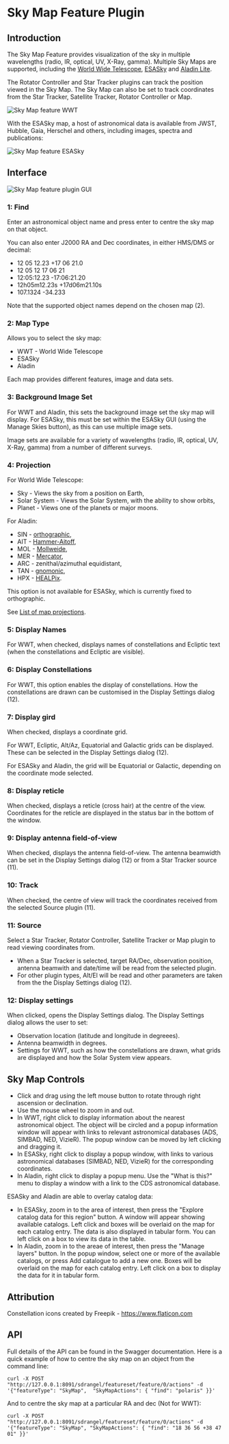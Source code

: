 ﻿<h1>Sky Map Feature Plugin</h1>

<h2>Introduction</h2>

The Sky Map Feature provides visualization of the sky in multiple wavelengths (radio, IR, optical, UV, X-Ray, gamma).
Multiple Sky Maps are supported, including the [World Wide Telescope](https://www.worldwidetelescope.org/), [ESASky](https://www.esa.int/About_Us/ESAC/Explore_the_cosmos_with_ESASky) and [Aladin Lite](https://aladin.cds.unistra.fr/).

The Rotator Controller and Star Tracker plugins can track the position viewed in the Sky Map. The Sky Map can also be set to track coordinates from the Star Tracker, Satellite Tracker, Rotator Controller or Map.

![Sky Map feature WWT](../../../doc/img/SkyMap_WWT.png)

With the ESASky map, a host of astronomical data is available from JWST, Hubble, Gaia, Herschel and others, including images, spectra and publications:

![Sky Map feature ESASky](../../../doc/img/SkyMap_ESASky.png)

<h2>Interface</h2>

![Sky Map feature plugin GUI](../../../doc/img/SkyMap_settings.png)

<h3>1: Find</h3>

Enter an astronomical object name and press enter to centre the sky map on that object.

You can also enter J2000 RA and Dec coordinates, in either HMS/DMS or decimal:

* 12 05 12.23 +17 06 21.0
* 12 05 12 17 06 21
* 12:05:12.23 -17:06:21.20
* 12h05m12.23s +17d06m21.10s
* 107.1324 -34.233

Note that the supported object names depend on the chosen map (2).

<h3>2: Map Type</h3>

Allows you to select the sky map:

* WWT - World Wide Telescope 
* ESASky
* Aladin

Each map provides different features, image and data sets.

<h3>3: Background Image Set</h3>

For WWT and Aladin, this sets the background image set the sky map will display. For ESASky, this must be set within the ESASky GUI (using the Manage Skies button), as this can use multiple image sets.

Image sets are available for a variety of wavelengths (radio, IR, optical, UV, X-Ray, gamma) from a number of different surveys.

<h3>4: Projection</h3>

For World Wide Telescope:

* Sky - Views the sky from a position on Earth, 
* Solar System - Views the Solar System, with the ability to show orbits,
* Planet - Views one of the planets or major moons.

For Aladin:

* SIN - [orthographic](https://en.wikipedia.org/wiki/Orthographic_map_projection),
* AIT - [Hammer-Aitoff](https://en.wikipedia.org/wiki/Hammer_projection),
* MOL - [Mollweide](https://en.wikipedia.org/wiki/Mollweide_projection),
* MER - [Mercator](https://en.wikipedia.org/wiki/Mercator_projection),
* ARC - zenithal/azimuthal equidistant,
* TAN - [gnomonic](https://en.wikipedia.org/wiki/Gnomonic_projection),
* HPX - [HEALPix](https://en.wikipedia.org/wiki/HEALPix).

This option is not available for ESASky, which is currently fixed to orthographic.

See [List of map projections](https://en.wikipedia.org/wiki/List_of_map_projections).

<h3>5: Display Names</h3>

For WWT, when checked, displays names of constellations and Ecliptic text (when the constellations and Ecliptic are visible).

<h3>6: Display Constellations</h3>

For WWT, this option enables the display of constellations. How the constellations are drawn can be customised in the Display Settings dialog (12).

<h3>7: Display gird</h3>

When checked, displays a coordinate grid.

For WWT, Ecliptic, Alt/Az, Equatorial and Galactic grids can be displayed. These can be selected in the Display Settings dialog (12).

For ESASky and Aladin, the grid will be Equatorial or Galactic, depending on the coordinate mode selected.

<h3>8: Display reticle</h3>

When checked, displays a reticle (cross hair) at the centre of the view. Coordinates for the reticle are displayed in the status bar in the bottom of the window.

<h3>9: Display antenna field-of-view</h3>

When checked, displays the antenna field-of-view. The antenna beamwidth can be set in the Display Settings dialog (12) or from a Star Tracker source (11).

<h3>10: Track</h3>

When checked, the centre of view will track the coordinates received from the selected Source plugin (11).

<h3>11: Source</h3>

Select a Star Tracker, Rotator Controller, Satellite Tracker or Map plugin to read viewing coordinates from.

* When a Star Tracker is selected, target RA/Dec, observation position, antenna beamwith and date/time will be read from the selected plugin.
* For other plugin types, Alt/El will be read and other parameters are taken from the the Display Settings dialog (12).

<h3>12: Display settings</h3>

When clicked, opens the Display Settings dialog. The Display Settings dialog allows the user to set:

* Observation location (latitude and longitude in degreees).
* Antenna beamwidth in degrees.
* Settings for WWT, such as how the constellations are drawn, what grids are displayed and how the Solar System view appears.

<h2>Sky Map Controls</h2>

* Click and drag using the left mouse button to rotate through right ascension or declination.
* Use the mouse wheel to zoom in and out.
* In WWT, right click to display information about the nearest astronomical object. The object will be circled and a popup information window will appear with links to relevant astronomical databases (ADS, SIMBAD, NED, VizieR). 
The popup window can be moved by left clicking and dragging it.
* In ESASky, right click to display a popup window, with links to various astronomical databases (SIMBAD, NED, VizieR) for the corresponding coordinates.
* In Aladin, right click to display a popup menu. Use the "What is this?" menu to display a window with a link to the CDS astronomical database. 

ESASky and Aladin are able to overlay catalog data:

* In ESASky, zoom in to the area of interest, then press the "Explore catalog data for this region" button. A window will appear showing available catalogs. Left click and boxes will be overlaid on the map for each catalog entry. The data is also displayed in tabular form. You can left click on a box to view its data in the table.
* In Aladin, zoom in to the areae of interest, then press the "Manage layers" button. In the popup window, select one or more of the available catalogs, or press Add catalogue to add a new one.  Boxes will be overlaid on the map for each catalog entry. Left click on a box to display the data for it in tabular form.

<h2>Attribution</h2>

Constellation icons created by Freepik - https://www.flaticon.com

<h2>API</h2>

Full details of the API can be found in the Swagger documentation. Here is a quick example of how to centre the sky map on an object from the command line:

    curl -X POST "http://127.0.0.1:8091/sdrangel/featureset/feature/0/actions" -d '{"featureType": "SkyMap",  "SkyMapActions": { "find": "polaris" }}'

And to centre the sky map at a particular RA and dec (Not for WWT):

    curl -X POST "http://127.0.0.1:8091/sdrangel/featureset/feature/0/actions" -d '{"featureType": "SkyMap", "SkyMapActions": { "find": "18 36 56 +38 47 01" }}'
